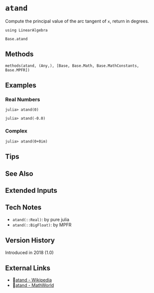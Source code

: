 # `atand`

Compute the principal value of the arc tangent of `x`,
return in degrees.

```@setup repl_only
using LinearAlgebra
```
```@docs
Base.atand
```


## Methods

```@repl
methods(atand, (Any,), [Base, Base.Math, Base.MathConstants, Base.MPFR])
```


## Examples

### Real Numbers
```jldoctest
julia> atand(0)

julia> atand(-0.0)
```

### Complex
```jldoctest
julia> atand(0+0im)
```

## Tips


## See Also


## Extended Inputs


## Tech Notes

- `atand(::Real)`: by pure julia
- `atand(::BigFloat)`: by MPFR


## Version History

Introduced in 2018 (1.0)


## External Links
- 🔗[atand - Wikipedia](https://en.wikipedia.org/wiki/ )
- 🔗[atand - MathWorld](https://mathworld.wolfram.com/ )
